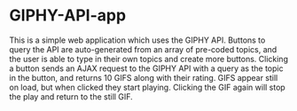 # GIPHY-API-app

This is a simple web application which uses the GIPHY API. Buttons to query the API are auto-generated from an array of pre-coded topics,
and the user is able to type in their own topics and create more buttons. Clicking a button sends an AJAX request to the GIPHY API with a query as the topic in the button, and returns 10 GIFS along with their rating. GIFS appear still on load, but when clicked they start playing. Clicking the GIF again will stop the play and return to the still GIF.
